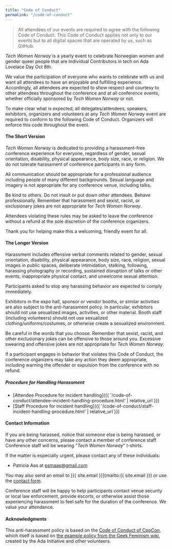 ```yaml
---
title: "Code of Conduct"
permalink: "/code-of-conduct"
---
```


> All attendees of our events are required to agree with the following Code of Conduct. This Code of Conduct applies not only to our events but to all digital spaces that are operated by us, such as GitHub.

_Tech Women Norway_ is a yearly event to celebrate Norwegian women and gender queer people that are Individual Contributors in tech on Ada Lovelace Day Oct 8th.

We value the participation of everyone who wants to celebrate with us and want all attendees to have an enjoyable and fulfilling experience. Accordingly, all attendees are expected to show respect and courtesy to other attendees throughout the conference and at all conference events, whether officially sponsored by _Tech Women Norway_ or not.

To make clear what is expected, all delegates/attendees, speakers, exhibitors, organizers and volunteers at any _Tech Women Norway_ event are required to conform to the following Code of Conduct. Organizers will enforce this code throughout the event.

#### The Short Version

_Tech Women Norway_ is dedicated to providing a harassment-free conference experience for everyone, regardless of gender, sexual orientation, disability, physical appearance, body size, race, or religion. We do not tolerate harassment of conference participants in any form.

All communication should be appropriate for a professional audience including people of many different backgrounds. Sexual language and imagery is not appropriate for any conference venue, including talks.

Be kind to others. Do not insult or put down other attendees. Behave professionally. Remember that harassment and sexist, racist, or exclusionary jokes are not appropriate for _Tech Women Norway_.

Attendees violating these rules may be asked to leave the conference without a refund at the sole discretion of the conference organizers.

Thank you for helping make this a welcoming, friendly event for all.

#### The Longer Version

Harassment includes offensive verbal comments related to gender, sexual orientation, disability, physical appearance, body size, race, religion, sexual images in public spaces, deliberate intimidation, stalking, following, harassing photography or recording, sustained disruption of talks or other events, inappropriate physical contact, and unwelcome sexual attention.

Participants asked to stop any harassing behavior are expected to comply immediately.

Exhibitors in the expo hall, sponsor or vendor booths, or similar activities are also subject to the anti-harassment policy. In particular, exhibitors should not use sexualized images, activities, or other material. Booth staff (including volunteers) should not use sexualized clothing/uniforms/costumes, or otherwise create a sexualized environment.

Be careful in the words that you choose. Remember that sexist, racist, and other exclusionary jokes can be offensive to those around you. Excessive swearing and offensive jokes are not appropriate for _Tech Women Norway_.

If a participant engages in behavior that violates this Code of Conduct, the conference organizers may take any action they deem appropriate, including warning the offender or expulsion from the conference with no refund.

##### Procedure for Handling Harassment

- [Attendee Procedure for incident handling]({{ '/code-of-conduct/attendee-incident-handling-procedure.html' | relative_url }})
- [Staff Procedure for incident handling]({{ '/code-of-conduct/staff-incident-handling-procedure.html' | relative_url }})

#### Contact Information

If you are being harassed, notice that someone else is being harassed, or have any other concerns, please contact a member of conference staff. Conference staff will be wearing "_Tech Women Norway_" t-shirts.

If the matter is especially urgent, please contact any of these individuals:

- Patricia Aas at [psmaas@gmail.com](mailto:psmaas@gmail.com)

You may also send an email to [{{ site.email }}](mailto:{{ site.email }}) or use the [contact form](/contact.html).

Conference staff will be happy to help participants contact venue security or local law enforcement, provide escorts, or otherwise assist those experiencing harassment to feel safe for the duration of the conference. We value your attendance.

#### Acknowledgments

This anti-harassment policy is based on the [Code of Conduct of CppCon](https://github.com/CppCon/CppConCodeOfConduct/blob/master/code_of_conduct.md), which itself is based on [the example policy from the Geek Feminism wiki](https://geekfeminism.wikia.org/wiki/Conference_anti-harassment/Policy), created by the Ada Initiative and other volunteers.
